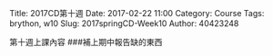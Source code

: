 Title: 2017CD第十週
Date: 2017-02-22 11:00
Category: Course
Tags: brython, w10
Slug: 2017springCD-Week10
Author: 40423248


第十週上課內容
###補上期中報告缺的東西